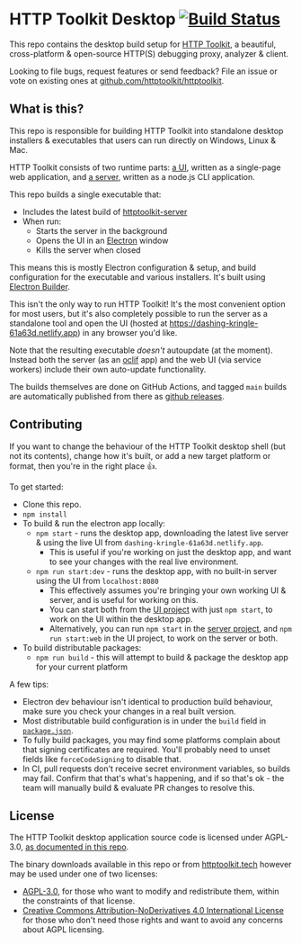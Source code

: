 # HTTP Toolkit Desktop [![Build Status](https://github.com/httptoolkit/httptoolkit-desktop/workflows/CI/badge.svg)](https://github.com/httptoolkit/httptoolkit-desktop/actions)

This repo contains the desktop build setup for [HTTP Toolkit](https://httptoolkit.tech), a beautiful, cross-platform & open-source HTTP(S) debugging proxy, analyzer & client.
 
Looking to file bugs, request features or send feedback? File an issue or vote on existing ones at [github.com/httptoolkit/httptoolkit](https://github.com/httptoolkit/httptoolkit).

## What is this?

This repo is responsible for building HTTP Toolkit into standalone desktop installers & executables that users can run directly on Windows, Linux & Mac.

HTTP Toolkit consists of two runtime parts: [a UI](https://github.com/httptoolkit/httptoolkit-ui), written as a single-page web application, and [a server](https://github.com/httptoolkit/httptoolkit-server), written as a node.js CLI application.
 
This repo builds a single executable that:

- Includes the latest build of [httptoolkit-server](https://github.com/httptoolkit/httptoolkit-server)
- When run:
  - Starts the server in the background
  - Opens the UI in an [Electron](https://electronjs.org/) window
  - Kills the server when closed

This means this is mostly Electron configuration & setup, and build configuration for the executable and various installers. It's built using [Electron Builder](https://electron.build/).

This isn't the only way to run HTTP Toolkit! It's the most convenient option for most users, but it's also completely possible to run the server as a standalone tool and open the UI (hosted at https://dashing-kringle-61a63d.netlify.app) in any browser you'd like.

Note that the resulting executable _doesn't_ autoupdate (at the moment). Instead both the server (as an [oclif](http://oclif.io) app) and the web UI (via service workers) include their own auto-update functionality.

The builds themselves are done on GitHub Actions, and tagged `main` builds are automatically published from there as [github releases](https://github.com/httptoolkit/httptoolkit-desktop/releases).

## Contributing

If you want to change the behaviour of the HTTP Toolkit desktop shell (but not its contents), change how it's built, or add a new target platform or format, then you're in the right place :+1:.

To get started:

- Clone this repo.
- `npm install`
- To build & run the electron app locally:
  - `npm start` - runs the desktop app, downloading the latest live server & using the live UI from `dashing-kringle-61a63d.netlify.app`.
    - This is useful if you're working on just the desktop app, and want to see your changes with the real live environment.
  - `npm run start:dev` - runs the desktop app, with no built-in server using the UI from `localhost:8080`
    - This effectively assumes you're bringing your own working UI & server, and is useful for working on this.
    - You can start both from the [UI project](https://github.com/httptoolkit/httptoolkit-ui) with just `npm start`, to work on the UI within the desktop app.
    - Alternatively, you can run `npm start` in the [server project](https://github.com/httptoolkit/httptoolkit-server), and `npm run start:web` in the UI project, to work on the server or both.
- To build distributable packages:
  - `npm run build` - this will attempt to build & package the desktop app for your current platform

A few tips:

- Electron dev behaviour isn't identical to production build behaviour, make sure you check your changes in a real built version.
- Most distributable build configuration is in under the `build` field in [`package.json`](./package.json).
- To fully build packages, you may find some platforms complain about that signing certificates are required. You'll probably need to unset fields like `forceCodeSigning` to disable that.
- In CI, pull requests don't receive secret environment variables, so builds may fail. Confirm that that's what's happening, and if so that's ok - the team will manually build & evaluate PR changes to resolve this.

## License

The HTTP Toolkit desktop application source code is licensed under AGPL-3.0, [as documented in this repo](/LICENSE).

The binary downloads available in this repo or from [httptoolkit.tech](https://httptoolkit.tech) however may be used under one of two licenses:

- [AGPL-3.0](/LICENSE), for those who want to modify and redistribute them, within the constraints of that license.
- [Creative Commons Attribution-NoDerivatives 4.0 International License](https://creativecommons.org/licenses/by-nd/4.0/) for those who don't need those rights and want to avoid any concerns about AGPL licensing.
